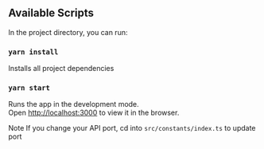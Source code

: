 ## Available Scripts

In the project directory, you can run:

### `yarn install`

Installs all project dependencies

### `yarn start`

Runs the app in the development mode.\
Open [http://localhost:3000](http://localhost:3000) to view it in the browser.

Note
If you change your API port, cd into `src/constants/index.ts` to update port
